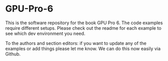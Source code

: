 # GPU-Pro-6
This is the software repository for the book GPU Pro 6. 
The code examples require different setups. Please check out the readme for each example to see which dev environment you need.

To the authors and section editors: if you want to update any of the examples or add things please let me know. We can do this now easily via Github.
